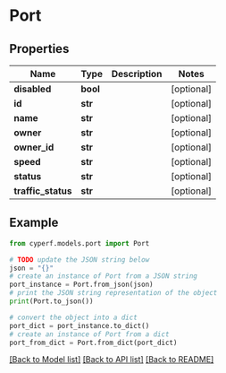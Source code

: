# Port


## Properties

Name | Type | Description | Notes
------------ | ------------- | ------------- | -------------
**disabled** | **bool** |  | [optional] 
**id** | **str** |  | [optional] 
**name** | **str** |  | [optional] 
**owner** | **str** |  | [optional] 
**owner_id** | **str** |  | [optional] 
**speed** | **str** |  | [optional] 
**status** | **str** |  | [optional] 
**traffic_status** | **str** |  | [optional] 

## Example

```python
from cyperf.models.port import Port

# TODO update the JSON string below
json = "{}"
# create an instance of Port from a JSON string
port_instance = Port.from_json(json)
# print the JSON string representation of the object
print(Port.to_json())

# convert the object into a dict
port_dict = port_instance.to_dict()
# create an instance of Port from a dict
port_from_dict = Port.from_dict(port_dict)
```
[[Back to Model list]](../README.md#documentation-for-models) [[Back to API list]](../README.md#documentation-for-api-endpoints) [[Back to README]](../README.md)



